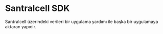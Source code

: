 # Santralcell SDK
Santralcell üzerindeki verileri bir uygulama yardımı ile başka bir uygulamaya aktaran yapıdır.
